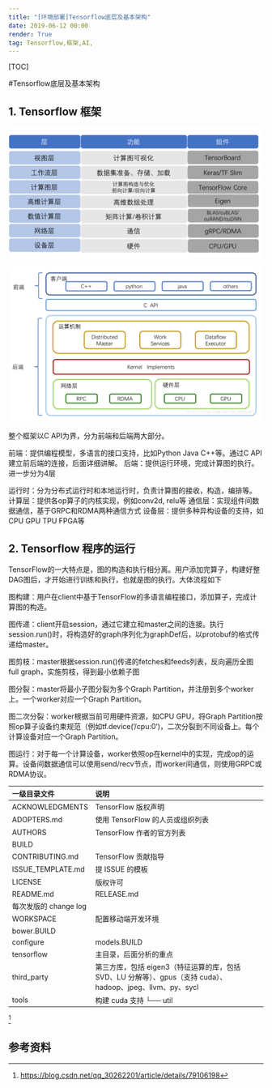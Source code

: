 ```yaml
---
title: "[环境部署]Tensorflow底层及基本架构"
date: 2019-06-12 00:00
render: True 
tag: Tensorflow,框架,AI,
---
```

[TOC]

#Tensorflow底层及基本架构

## 1. Tensorflow 框架

![](../../../../attach/images/2019-07-07-13-56-27.png)



![](../../../../attach/images/2019-07-07-14-00-20.png)



整个框架以C API为界，分为前端和后端两大部分。

前端：提供编程模型，多语言的接口支持，比如Python Java C++等。通过C API建立前后端的连接，后面详细讲解。
后端：提供运行环境，完成计算图的执行。进一步分为4层

运行时：分为分布式运行时和本地运行时，负责计算图的接收，构造，编排等。
计算层：提供各op算子的内核实现，例如conv2d, relu等
通信层：实现组件间数据通信，基于GRPC和RDMA两种通信方式
设备层：提供多种异构设备的支持，如CPU GPU TPU FPGA等


## 2. Tensorflow 程序的运行

TensorFlow的一大特点是，图的构造和执行相分离。用户添加完算子，构建好整DAG图后，才开始进行训练和执行，也就是图的执行。大体流程如下


图构建：用户在client中基于TensorFlow的多语言编程接口，添加算子，完成计算图的构造。


图传递：client开启session，通过它建立和master之间的连接。执行session.run()时，将构造好的graph序列化为graphDef后，以protobuf的格式传递给master。


图剪枝：master根据session.run()传递的fetches和feeds列表，反向遍历全图full graph，实施剪枝，得到最小依赖子图


图分裂：master将最小子图分裂为多个Graph Partition，并注册到多个worker上。一个worker对应一个Graph Partition。


图二次分裂：worker根据当前可用硬件资源，如CPU GPU，将Graph Partition按照op算子设备约束规范（例如tf.device(’/cpu:0’)，二次分裂到不同设备上。每个计算设备对应一个Graph Partition。


图运行：对于每一个计算设备，worker依照op在kernel中的实现，完成op的运算。设备间数据通信可以使用send/recv节点，而worker间通信，则使用GRPC或RDMA协议。

| 一级目录文件          | 说明                                                                                                         |
| :-------------------- | :----------------------------------------------------------------------------------------------------------- |
| ACKNOWLEDGMENTS       | TensorFlow 版权声明                                                                                          |
| ADOPTERS.md           | 使用 TensorFlow 的人员或组织列表                                                                             |
| AUTHORS               | TensorFlow 作者的官方列表                                                                                    |
| BUILD                 |
| CONTRIBUTING.md       | TensorFlow 贡献指导                                                                                          |
| ISSUE_TEMPLATE.md     | 提 ISSUE 的模板                                                                                              |
| LICENSE               | 版权许可                                                                                                     |
| README.md             | RELEASE.md                                                                                                   |
| 每次发版的 change log |
| WORKSPACE             | 配置移动端开发环境                                                                                           |
| bower.BUILD           |
| configure             | models.BUILD                                                                                                 |
| tensorflow            | 主目录，后面分析的重点                                                                                       |
| third_party           | 第三方库，包括 eigen3（特征运算的库，包括 SVD、LU 分解等）、gpus（支持 cuda）、 hadoop、jpeg、llvm、py、sycl |
| tools                 | 构建 cuda 支持 └── util                                                                                      |

[^1]

## 参考资料

[^1]:https://blog.csdn.net/qq_30262201/article/details/79106198
